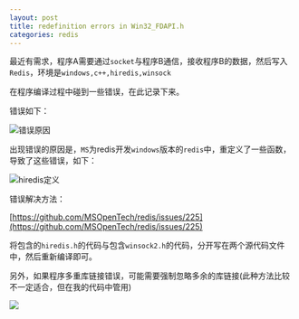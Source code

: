 ```yaml
---
layout: post
title: redefinition errors in Win32_FDAPI.h
categories: redis
---
```


最近有需求，程序A需要通过`socket`与程序B通信，接收程序B的数据，然后写入`Redis`，环境是`windows,c++,hiredis,winsock`  

在程序编译过程中碰到一些错误，在此记录下来。  
  
错误如下：  

![错误原因](http://7xsvsk.com1.z0.glb.clouddn.com/hiredis_winsock_err.png)  

出现错误的原因是，`MS`为redis开发`windows`版本的`redis`中，重定义了一些函数，导致了这些错误，如下：  

![hiredis定义](http://7xsvsk.com1.z0.glb.clouddn.com/hiredis_winsock_err2.png "hiredis定义")  

错误解决方法：  

[https://github.com/MSOpenTech/redis/issues/225](https://github.com/MSOpenTech/redis/issues/225)  
  
将包含的`hiredis.h`的代码与包含`winsock2.h`的代码，分开写在两个源代码文件中，然后重新编译即可。    

另外，如果程序多重库链接错误，可能需要强制忽略多余的库链接(此种方法比较不一定适合，但在我的代码中管用)  

![](http://7xsvsk.com1.z0.glb.clouddn.com/hiredis_winsock_err3.png)